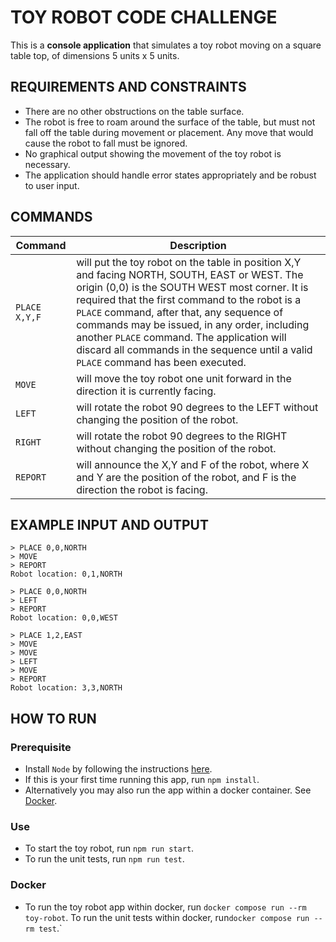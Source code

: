 # TOY ROBOT CODE CHALLENGE

This is a **console application** that simulates a toy robot moving on a square table top, of dimensions 5 units x 5 units.

## REQUIREMENTS AND CONSTRAINTS

- There are no other obstructions on the table surface.
- The robot is free to roam around the surface of the table, but must not fall off the table during movement or placement. Any move that would cause the robot to fall must be ignored.
- No graphical output showing the movement of the toy robot is necessary.
- The application should handle error states appropriately and be robust to user input.

## COMMANDS

| Command       | Description                                                                                                                                                                                                                                                                                                                                                                                                                         |
| ------------- | ----------------------------------------------------------------------------------------------------------------------------------------------------------------------------------------------------------------------------------------------------------------------------------------------------------------------------------------------------------------------------------------------------------------------------------- |
| `PLACE X,Y,F` | will put the toy robot on the table in position X,Y and facing NORTH, SOUTH, EAST or WEST. The origin (0,0) is the SOUTH WEST most corner. It is required that the first command to the robot is a `PLACE` command, after that, any sequence of commands may be issued, in any order, including another `PLACE` command. The application will discard all commands in the sequence until a valid `PLACE` command has been executed. |
| `MOVE`        | will move the toy robot one unit forward in the direction it is currently facing.                                                                                                                                                                                                                                                                                                                                                   |
| `LEFT`        | will rotate the robot 90 degrees to the LEFT without changing the position of the robot.                                                                                                                                                                                                                                                                                                                                            |
| `RIGHT`       | will rotate the robot 90 degrees to the RIGHT without changing the position of the robot.                                                                                                                                                                                                                                                                                                                                           |
| `REPORT`      | will announce the X,Y and F of the robot, where X and Y are the position of the robot, and F is the direction the robot is facing.                                                                                                                                                                                                                                                                                                  |

## EXAMPLE INPUT AND OUTPUT

```
> PLACE 0,0,NORTH
> MOVE
> REPORT
Robot location: 0,1,NORTH
```

```
> PLACE 0,0,NORTH
> LEFT
> REPORT
Robot location: 0,0,WEST
```

```
> PLACE 1,2,EAST
> MOVE
> MOVE
> LEFT
> MOVE
> REPORT
Robot location: 3,3,NORTH
```

## HOW TO RUN

### Prerequisite

- Install `Node` by following the instructions [here](https://nodejs.org/en/download).
- If this is your first time running this app, run `npm install`.
- Alternatively you may also run the app within a docker container. See [Docker](#docker).

### Use

- To start the toy robot, run `npm run start`.
- To run the unit tests, run `npm run test`.

### Docker

- To run the toy robot app within docker, run `docker compose run --rm toy-robot`.
  To run the unit tests within docker, run`docker compose run --rm test`.`
